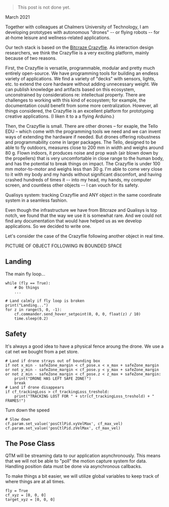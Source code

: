 <div class="container container-narrow py-5 mx-auto" markdown="1">

> This post is not done yet.
 
March 2021

Together with colleagues at Chalmers University of Technology, I am developing prototypes with autonomous "drones" -- or flying robots -- for at-home leisure and wellness-related applications.

Our tech stack is based on the [Bitcraze Crazyflie](https://www.bitcraze.io/). As interaction design researchers, we think the Crazyflie is a very exciting platform, mainly because of two reasons.

First, the Crazyflie is versatile, programmable, modular and pretty much entirely open-source. We have programming tools for building an endless variety of applications.  We find a variety of "decks" with sensors, lights, etc. to extend the core hardware without adding unnecessary weight. We can publish knowledge and artifacts based on this ecosystem, unconstrained by considerations re: intellectual property. There are challenges to working with this kind of ecosystem; for example, the documentation could benefit from some more centralization. However, all things considered, the Crazyflie is an excellent platform for prototyping creative applications. (I liken it to a a flying Arduino.)

Then, the Crazyflie is small. There are other drones – for exaple, the Tello EDU – which come with the programming tools we need and we can invent ways of extending the hardware if needed. But drones offering robustness and programmability come in larger packages. The Tello, designed to be able to fly outdoors, measures close to 200 mm in width and weighs around 80 g. Flown indoors, it produces noise and prop wash (air blown down by the propellers) that is very uncomfortable in close range to the human body, and has the potential to break things on impact. The Crazyflie is under 100 mm motor-to-motor and weighs less than 30 g. I'm able to come very close to it with my body and my hands without significant discomfort, and having crashed hundreds of times it -- into my head, my hands, my computer screen, and countless other objects -- I can vouch for its safety.


Qualisys system: tracking Crazyflie and ANY object in the same coordinate system in a seamless fashion.

Even though the infrastructure we have from Bitcraze and Qualisys is top notch, we found that the way we use it is somewhat rare. And we could not find any documentation that would have helped us as we develop applications. So we decided to write one.

Let's consider the case of the Crazyflie following another object in real time.

PICTURE OF OBJECT FOLLOWING IN BOUNDED SPACE

## Landing

The main fly loop...

    while (fly == True):
        # Do things
        ...
    
    # Land calmly if fly loop is broken
    print("Landing...")
    for z in range(5, 0, -1):
        cf.commander.send_hover_setpoint(0, 0, 0, float(z) / 10)
        time.sleep(0.2)

## Safety

It's always a good idea to have a physical fence aroung the drone. We use a cat net we bought from a pet store.

    # Land if drone strays out of bounding box
    if not x_min - safeZone_margin < cf_pose.x < x_max + safeZone_margin
    or not y_min - safeZone_margin < cf_pose.y < y_max + safeZone_margin
    or not z_min - safeZone_margin < cf_pose.z < z_max + safeZone_margin:
        print("DRONE HAS LEFT SAFE ZONE!")
        break
    # Land if drone disappears
    if cf_trackingLoss > cf_trackingLoss_treshold:
        print("TRACKING LOST FOR " + str(cf_trackingLoss_treshold) + " FRAMES!")

Turn down the speed

    # Slow down
    cf.param.set_value('posCtlPid.xyVelMax', cf_max_vel)
    cf.param.set_value('posCtlPid.zVelMax', cf_max_vel)

## The Pose Class

QTM will be streaming data to our application asynchronously. This means that we will not be able to "poll" the motion capture system for data. Handling position data must be done via asynchronous callbacks.

To make things a bit easier, we will utilize global variables to keep track of where things are at all times.

    fly = True
    cf_xyz = [0, 0, 0]
    target_xyz = [0, 0, 0]
    
</div>
